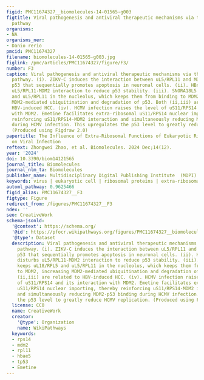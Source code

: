 ```yaml
---
figid: PMC11674327__biomolecules-14-01565-g003
figtitle: Viral pathogenesis and antiviral therapeutic mechanisms via the RP-MDM2-P53
  pathway
organisms:
- NA
organisms_ner:
- Danio rerio
pmcid: PMC11674327
filename: biomolecules-14-01565-g003.jpg
figlink: /pmc/articles/PMC11674327/figure/F3/
number: F3
caption: Viral pathogenesis and antiviral therapeutic mechanisms via the RP-MDM2-P53
  pathway. (i). ZIKV-C induces the interaction between uL5/RPL11 and MDM2 to stabilize
  p53 that sequentially promotes apoptosis in neuronal cells. (ii). HBx protein disturbs
  uL5/RPL11-MDM2 interaction to reduce p53 stability. (iii). SNORA18L5 keeps uL18/RPL5
  and uL5/RPL11 in the nucleolus, which keeps them from binding to MDM2, increasing
  MDM2-mediated ubiquitination and degradation of p53. Both (ii,iii) are related to
  HBV-induced HCC. (iv). HCMV infection raises the level of uS11/RPS14 and its interaction
  with MDM2. Emetine facilitates extra-ribosomal uS11/RPS14 nuclear importing, thereby
  reinforcing uS11/RPS14-MDM2 interaction and simultaneously reducing MDM2-p53 binding
  during HCMV infection. This upregulates the p53 level to greatly reduce HCMV replication.
  (Produced using Figdraw 2.0)
papertitle: The Influence of Extra-Ribosomal Functions of Eukaryotic Ribosomal Proteins
  on Viral Infection
reftext: Zhongwei Zhao, et al. Biomolecules. 2024 Dec;14(12).
year: '2024'
doi: 10.3390/biom14121565
journal_title: Biomolecules
journal_nlm_ta: Biomolecules
publisher_name: Multidisciplinary Digital Publishing Institute  (MDPI)
keywords: virus | eukaryotic cell | ribosomal proteins | extra-ribosomal function
automl_pathway: 0.9625466
figid_alias: PMC11674327__F3
figtype: Figure
redirect_from: /figures/PMC11674327__F3
ndex: ''
seo: CreativeWork
schema-jsonld:
  '@context': https://schema.org/
  '@id': https://pfocr.wikipathways.org/figures/PMC11674327__biomolecules-14-01565-g003.html
  '@type': Dataset
  description: Viral pathogenesis and antiviral therapeutic mechanisms via the RP-MDM2-P53
    pathway. (i). ZIKV-C induces the interaction between uL5/RPL11 and MDM2 to stabilize
    p53 that sequentially promotes apoptosis in neuronal cells. (ii). HBx protein
    disturbs uL5/RPL11-MDM2 interaction to reduce p53 stability. (iii). SNORA18L5
    keeps uL18/RPL5 and uL5/RPL11 in the nucleolus, which keeps them from binding
    to MDM2, increasing MDM2-mediated ubiquitination and degradation of p53. Both
    (ii,iii) are related to HBV-induced HCC. (iv). HCMV infection raises the level
    of uS11/RPS14 and its interaction with MDM2. Emetine facilitates extra-ribosomal
    uS11/RPS14 nuclear importing, thereby reinforcing uS11/RPS14-MDM2 interaction
    and simultaneously reducing MDM2-p53 binding during HCMV infection. This upregulates
    the p53 level to greatly reduce HCMV replication. (Produced using Figdraw 2.0)
  license: CC0
  name: CreativeWork
  creator:
    '@type': Organization
    name: WikiPathways
  keywords:
  - rps14
  - mdm2
  - rpl11
  - hbae5
  - tp53
  - Emetine
---
```

